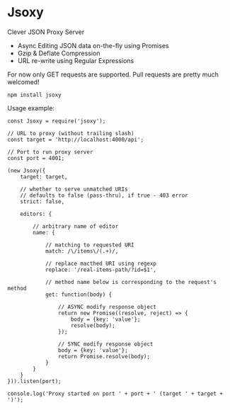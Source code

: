 # Jsoxy
Clever JSON Proxy Server

- Async Editing JSON data on-the-fly using Promises
- Gzip & Deflate Compression
- URL re-write using Regular Expressions

For now only GET requests are supported.
Pull requests are pretty much welcomed!

```
npm install jsoxy
```

Usage example:

```
const Jsoxy = require('jsoxy');

// URL to proxy (without trailing slash)
const target = 'http://localhost:4000/api';

// Port to run proxy server
const port = 4001;

(new Jsoxy({
	target: target,
	
	// whether to serve unmatched URIs
	// defaults to false (pass-thru), if true - 403 error
	strict: false,
	
	editors: {
		
		// arbitrary name of editor
		name: {
			
			// matching to requested URI
			match: /\/items\/(.+)/,
			
			// replace macthed URI using regexp
			replace: '/real-items-path/?id=$1',
			
			// method name below is corresponding to the request's method
			get: function(body) {
				
				// ASYNC modify response object
				return new Promise((resolve, reject) => {
					body = {key: 'value'};
					resolve(body);
				});
				
				// SYNC modify response object
				body = {key: 'value'};
				return Promise.resolve(body);
			}
		}
	}
})).listen(port);

console.log('Proxy started on port ' + port + ' (target ' + target + ')');

```

